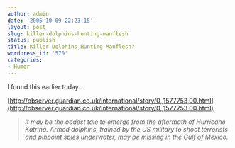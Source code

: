 ```yaml
---
author: admin
date: '2005-10-09 22:23:15'
layout: post
slug: killer-dolphins-hunting-manflesh
status: publish
title: Killer Dolphins Hunting Manflesh?
wordpress_id: '570'
categories:
- Humor
---
```


I found this earlier today...

[http://observer.guardian.co.uk/international/story/0,,1577753,00.html](http://observer.guardian.co.uk/international/story/0,,1577753,00.html)

> *It may be the oddest tale to emerge from the aftermath of Hurricane
> Katrina. Armed dolphins, trained by the US military to shoot
> terrorists and pinpoint spies underwater, may be missing in the Gulf
> of Mexico.*
